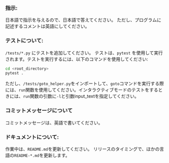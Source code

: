### 指示:

日本語で指示を与えるので、日本語で答えてください。
ただし、プログラムに記述するコメントは英語にしてください。

### テストについて:

`/tests/*.py` にテストを追加してください。
テストは、`pytest` を使用して実行されます。テストを実行するには、以下のコマンドを使用してください:

```bash
cd <root_directory>
pytest .
```

ただし、`/tests/goto_helper.py`をインポートして、`goto`コマンドを実行する際には、`run`関数を使用してください。インタラクティブモードのテストをするときには、`run`関数の引数に`-l`と引数input_textを指定してください。

### コミットメッセージについて

コミットメッセージは、英語で書いてください。

### ドキュメントについて:

作業中は、`README.md`を更新してください。
リリースのタイミングで、ほかの言語の`README-*.md`を更新します。

